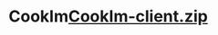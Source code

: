 # CookIm[CookIm-client.zip](https://github.com/JonathanVSB/CookIm/files/11551776/CookIm-client.zip)
